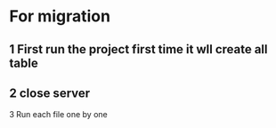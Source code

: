 # For migration 
1  First run the project first time it wll create all table 
--
2 close server
--
3 Run each file one by one
